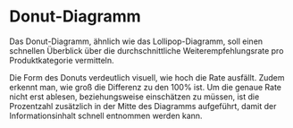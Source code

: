 # Donut-Diagramm

Das Donut-Diagramm, ähnlich wie das Lollipop-Diagramm, soll einen schnellen Überblick über die durchschnittliche Weiterempfehlungsrate pro Produktkategorie vermitteln. 

Die Form des Donuts verdeutlich visuell, wie hoch die Rate ausfällt. Zudem erkennt man, wie groß die Differenz zu den 100% ist. Um die genaue Rate nicht erst ablesen, beziehungsweise einschätzen zu müssen, ist die Prozentzahl zusätzlich in der Mitte des Diagramms aufgeführt, damit der Informationsinhalt schnell entnommen werden kann.